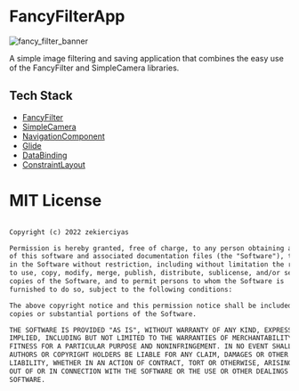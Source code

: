 # FancyFilterApp

![fancy_filter_banner](https://user-images.githubusercontent.com/71823127/206792647-7278e40e-7df5-4840-ab85-82f86cbe7e97.png)

A simple image filtering and saving application that combines the easy use of the FancyFilter and SimpleCamera libraries.

## Tech Stack
- [FancyFilter](https://github.com/zekierciyas/FancyFilter)
- [SimpleCamera](https://github.com/zekierciyas/SimpleCamera)
- [NavigationComponent](https://developer.android.com/guide/navigation)
- [Glide](https://github.com/bumptech/glide)
- [DataBinding](https://developer.android.com/topic/libraries/data-binding)
- [ConstraintLayout](https://developer.android.com/reference/androidx/constraintlayout/widget/ConstraintLayout)

# MIT License
```xml

Copyright (c) 2022 zekierciyas

Permission is hereby granted, free of charge, to any person obtaining a copy
of this software and associated documentation files (the "Software"), to deal
in the Software without restriction, including without limitation the rights
to use, copy, modify, merge, publish, distribute, sublicense, and/or sell
copies of the Software, and to permit persons to whom the Software is
furnished to do so, subject to the following conditions:

The above copyright notice and this permission notice shall be included in all
copies or substantial portions of the Software.

THE SOFTWARE IS PROVIDED "AS IS", WITHOUT WARRANTY OF ANY KIND, EXPRESS OR
IMPLIED, INCLUDING BUT NOT LIMITED TO THE WARRANTIES OF MERCHANTABILITY,
FITNESS FOR A PARTICULAR PURPOSE AND NONINFRINGEMENT. IN NO EVENT SHALL THE
AUTHORS OR COPYRIGHT HOLDERS BE LIABLE FOR ANY CLAIM, DAMAGES OR OTHER
LIABILITY, WHETHER IN AN ACTION OF CONTRACT, TORT OR OTHERWISE, ARISING FROM,
OUT OF OR IN CONNECTION WITH THE SOFTWARE OR THE USE OR OTHER DEALINGS IN THE
SOFTWARE.
```



